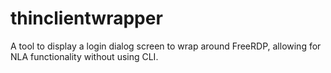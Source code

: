 # thinclientwrapper
A tool to display a login dialog screen to wrap around FreeRDP, allowing for NLA functionality without using CLI.
